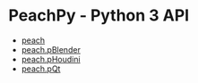 # PeachPy - Python 3 API


- [peach](./module-peach/README.md)
- [peach.pBlender](./module-peach/pBlender/README.md)
- [peach.pHoudini](./module-peach/pHoudini/README.md)
- [peach.pQt](./module-peach/pQt/README.md)